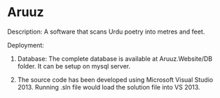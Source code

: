 # Aruuz

Description:
A software that scans Urdu poetry into metres and feet.   

Deployment: 

1. Database: The complete database is available at Aruuz.Website/DB folder. It can be setup on mysql server. 

2. The source code has been developed using Microsoft Visual Studio 2013. Running .sln file would load the solution file into VS 2013. 

